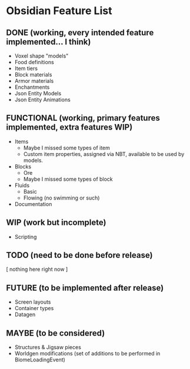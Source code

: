 # Obsidian Feature List

## DONE (working, every intended feature implemented... I think)

* Voxel shape "models"
* Food definitions
* Item tiers
* Block materials
* Armor materials
* Enchantments
* Json Entity Models
* Json Entity Animations

## FUNCTIONAL (working, primary features implemented, extra features WIP)

* Items
    * Maybe I missed some types of item
    * Custom item properties, assigned via NBT, available to be used by models.
* Blocks
    * Ore
    * Maybe I missed some types of block
* Fluids
    * Basic
    * Flowing (no swimming or such)
* Documentation

## WIP (work but incomplete)

* Scripting

## TODO (need to be done before release)

[ nothing here right now ]

## FUTURE (to be implemented after release)

* Screen layouts
* Container types
* Datagen

## MAYBE (to be considered)

* Structures & Jigsaw pieces
* Worldgen modifications (set of additions to be performed in BiomeLoadingEvent)